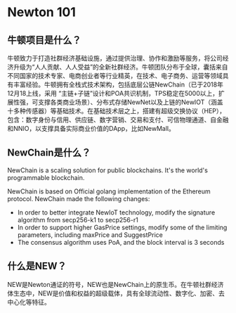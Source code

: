# Newton 101

## 牛顿项目是什么？

牛顿致力于打造社群经济基础设施，通过提供治理、协作和激励等服务，将公司经济升级为“人人贡献、人人受益”的全新社群经济。牛顿团队分布于全球，囊括来自不同国家的技术专家、电商创业者等行业精英，在技术、电子商务、运营等领域具有丰富经验。牛顿拥有全栈式技术架构，包括底层公链NewChain（已于2018年12月18上线，采用 “主链+子链”设计和POA共识机制，TPS稳定在5000以上，扩展性强，可支撑各类商业场景）、分布式存储NewNet以及上链的NewIOT（涵盖十多种传感器）等基础技术。在基础技术层之上，搭建有超级交换协议（HEP），包含：数字身份与信用、供应链、数字营销、交易和支付、可信物理通道、自金融和NNIO，以支撑具备实际商业价值的DApp，比如NewMall。

## NewChain是什么？

NewChain is a scaling solution for public blockchains. It's the world's programmable blockchain.

NewChain is based on Official golang implementation of the Ethereum protocol. NewChain made the following changes:
- In order to better integrate NewIoT technology, modify the signature algorithm from secp256-k1 to secp256-r1
- In order to support higher GasPrice settings, modify some of the limiting parameters, including maxPrice and SuggestPrice
- The consensus algorithm uses PoA, and the block interval is 3 seconds

## 什么是NEW？

NEW是Newton通证的符号，NEW也是NewChain上的原生币。在牛顿社群经济体生态中，NEW是价值和权益的超级载体，具有全球流动性、数字化、加密、去中心化等特征。
